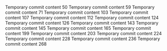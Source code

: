 Temporary commit content 50
Temporary commit content 59
Temporary commit content 71
Temporary commit content 103
Temporary commit content 107
Temporary commit content 112
Temporary commit content 124
Temporary commit content 126
Temporary commit content 143
Temporary commit content 145
Temporary commit content 165
Temporary commit content 199
Temporary commit content 203
Temporary commit content 224
Temporary commit content 228
Temporary commit content 236
Temporary commit content 268

